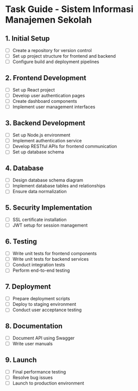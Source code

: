 # Task Guide - Sistem Informasi Manajemen Sekolah

## 1. Initial Setup
- [ ] Create a repository for version control
- [ ] Set up project structure for frontend and backend
- [ ] Configure build and deployment pipelines

## 2. Frontend Development
- [ ] Set up React project
- [ ] Develop user authentication pages
- [ ] Create dashboard components
- [ ] Implement user management interfaces

## 3. Backend Development
- [ ] Set up Node.js environment
- [ ] Implement authentication service
- [ ] Develop RESTful APIs for frontend communication
- [ ] Set up database schema

## 4. Database
- [ ] Design database schema diagram
- [ ] Implement database tables and relationships
- [ ] Ensure data normalization

## 5. Security Implementation
- [ ] SSL certificate installation
- [ ] JWT setup for session management

## 6. Testing
- [ ] Write unit tests for frontend components
- [ ] Write unit tests for backend services
- [ ] Conduct integration tests
- [ ] Perform end-to-end testing

## 7. Deployment
- [ ] Prepare deployment scripts
- [ ] Deploy to staging environment
- [ ] Conduct user acceptance testing

## 8. Documentation
- [ ] Document API using Swagger
- [ ] Write user manuals

## 9. Launch
- [ ] Final performance testing
- [ ] Resolve bug issues
- [ ] Launch to production environment
